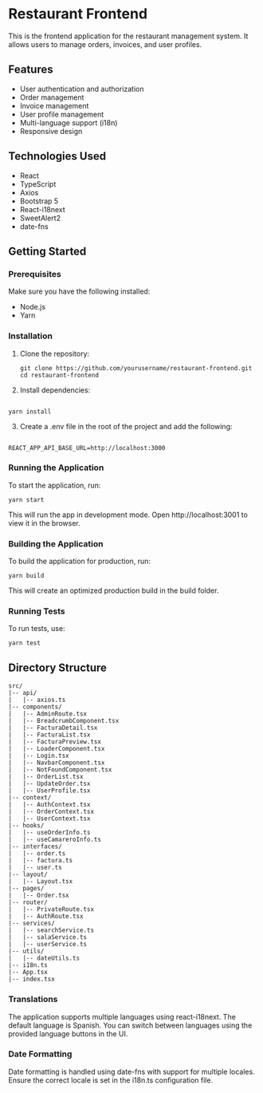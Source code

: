 # Restaurant Frontend

This is the frontend application for the restaurant management system. It allows users to manage orders, invoices, and user profiles.

## Features

- User authentication and authorization
- Order management
- Invoice management
- User profile management
- Multi-language support (i18n)
- Responsive design

## Technologies Used

- React
- TypeScript
- Axios
- Bootstrap 5
- React-i18next
- SweetAlert2
- date-fns

## Getting Started

### Prerequisites

Make sure you have the following installed:

- Node.js
- Yarn

### Installation

1. Clone the repository:

   ```
   git clone https://github.com/yourusername/restaurant-frontend.git
   cd restaurant-frontend
   ```

2. Install dependencies:

```

yarn install

```

3. Create a .env file in the root of the project and add the following:

```

REACT_APP_API_BASE_URL=http://localhost:3000

```

### Running the Application

To start the application, run:

```
yarn start
```

This will run the app in development mode. Open http://localhost:3001 to view it in the browser.

### Building the Application

To build the application for production, run:

```
yarn build
```

This will create an optimized production build in the build folder.

### Running Tests

To run tests, use:

```
yarn test
```

## Directory Structure

```
src/
|-- api/
|   |-- axios.ts
|-- components/
|   |-- AdminRoute.tsx
|   |-- BreadcrumbComponent.tsx
|   |-- FacturaDetail.tsx
|   |-- FacturaList.tsx
|   |-- FacturaPreview.tsx
|   |-- LoaderComponent.tsx
|   |-- Login.tsx
|   |-- NavbarComponent.tsx
|   |-- NotFoundComponent.tsx
|   |-- OrderList.tsx
|   |-- UpdateOrder.tsx
|   |-- UserProfile.tsx
|-- context/
|   |-- AuthContext.tsx
|   |-- OrderContext.tsx
|   |-- UserContext.tsx
|-- hooks/
|   |-- useOrderInfo.ts
|   |-- useCamareroInfo.ts
|-- interfaces/
|   |-- order.ts
|   |-- factura.ts
|   |-- user.ts
|-- layout/
|   |-- Layout.tsx
|-- pages/
|   |-- Order.tsx
|-- router/
|   |-- PrivateRoute.tsx
|   |-- AuthRoute.tsx
|-- services/
|   |-- searchService.ts
|   |-- salaService.ts
|   |-- userService.ts
|-- utils/
|   |-- dateUtils.ts
|-- i18n.ts
|-- App.tsx
|-- index.tsx

```

### Translations

The application supports multiple languages using react-i18next. The default language is Spanish. You can switch between languages using the provided language buttons in the UI.

### Date Formatting

Date formatting is handled using date-fns with support for multiple locales. Ensure the correct locale is set in the i18n.ts configuration file.
